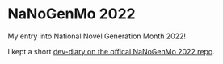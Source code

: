 # NaNoGenMo 2022

My entry into National Novel Generation Month 2022!

I kept a short [dev-diary on the offical NaNoGenMo 2022 repo](https://github.com/NaNoGenMo/2022/issues/4).
